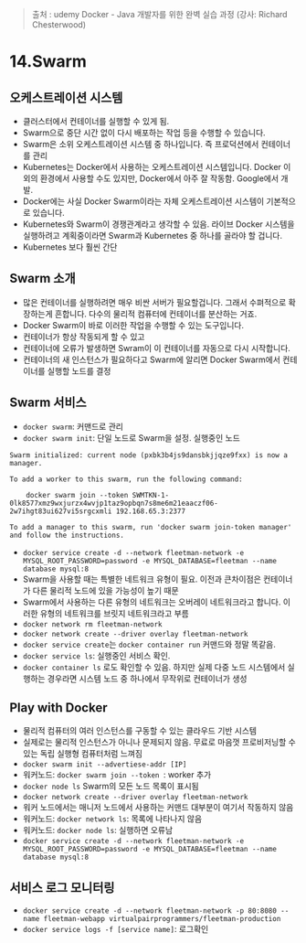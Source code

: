 > 출처 : udemy Docker - Java 개발자를 위한 완벽 실습 과정 (강사: Richard Chesterwood)

# 14.Swarm 
## 오케스트레이션 시스템
- 클러스터에서 컨테이너를 실행할 수 있게 됨.
- Swarm으로 중단 시간 없이 다시 배포하는 작업 등을 수행할 수 있습니다.
- Swarm은 소위 오케스트레이션 시스템 중 하나입니다. 즉 프로덕션에서 컨테이너를 관리
- Kubernetes는 Docker에서 사용하는 오케스트레이션 시스템입니다. Docker 이외의 환경에서 사용할 수도 있지만, Docker에서 아주 잘 작동함. Google에서 개발.
- Docker에는 사실 Docker Swarm이라는 자체 오케스트레이션 시스템이 기본적으로 있습니다.
- Kubernetes와 Swarm이 경쟁관계라고 생각할 수 있음. 라이브 Docker 시스템을 실행하려고 계획중이라면 Swarm과 Kubernetes 중 하나를 골라야 할 겁니다.
- Kubernetes 보다 훨씬 간단

## Swarm 소개
- 많은 컨테이너를 실행하려면 매우 비싼 서버가 필요할겁니다. 그래서 수펴적으로 확장하는게 흔합니다. 다수의 물리적 컴퓨터에 컨테이너를 분산하는 거죠.
- Docker Swarm이 바로 이러한 작업을 수행할 수 있는 도구입니다.
- 컨테이너가 항상 작동되게 할 수 있고
- 컨테이너에 오류가 발생하면 Swram이 이 컨테이너를 자동으로 다시 시작합니다.
- 컨테이너의 새 인스턴스가 필요하다고 Swarm에 알리면 Docker Swarm에서 컨테이너를 실행할 노드를 결정

## Swarm 서비스
- `docker swarm`: 커맨드로 관리
- `docker swarm init`: 단일 노드로 Swarm을 설정. 실행중인 노드
```shell
Swarm initialized: current node (pxbk3b4js9dansbkjjqze9fxx) is now a manager.

To add a worker to this swarm, run the following command:

    docker swarm join --token SWMTKN-1-0lk8577xmz9wxjurzx4wvjp1taz9opbqn7s8me6m21eaaczf06-2w7ihgt83ui627vi5srgcxmli 192.168.65.3:2377

To add a manager to this swarm, run 'docker swarm join-token manager' and follow the instructions.
```
- `docker service create -d --network fleetman-network -e MYSQL_ROOT_PASSWORD=password -e MYSQL_DATABASE=fleetman --name database mysql:8`
- Swarm을 사용할 때는 특별한 네트워크 유형이 필요. 이전과 큰차이점은 컨테이너가 다른 물리적 노드에 있을 가능성이 높기 때문
- Swarm에서 사용하는 다른 유형의 네트워크는 오버레이 네트워크라고 합니다. 이러한 유형의 네트워크를 브릿지 네트워크라고 부름
- `docker network rm fleetman-network`
- `docker network create --driver overlay fleetman-network`
- `docker service create`는 `docker container run` 커맨드와 정말 똑같음.
- `docker service ls`: 실행중인 서비스 확인.
- `docker container ls` 로도 확인할 수 있음. 하지만 실제 다중 노드 시스템에서 실행하는 경우라면 시스템 노드 중 하나에서 무작위로 컨테이너가 생성

## Play with Docker
- 물리적 컴퓨터의 여러 인스턴스를 구동할 수 있는 클라우드 기반 시스템
- 실제로는 물리적 인스턴스가 아니나 문제되지 않음. 무료로 마음껏 프로비저닝할 수 있는 독립 실행형 컴퓨터처럼 느껴짐
- `docker swarm init --advertiese-addr [IP]`
- 워커노드: `docker swarm join --token `: worker 추가
- `docker node ls` Swarm의 모든 노드 목록이 표시됨
- `docker network create --driver overlay fleetman-network`
- 워커 노드에서는 매니저 노드에서 사용하는 커맨드 대부분이 여기서 작동하지 않음
- 워커노드: `docker network ls`: 목록에 나타나지 않음
- 워커노드: `docker node ls`: 실행하면 오류남
- `docker service create -d --network fleetman-network -e MYSQL_ROOT_PASSWORD=password -e MYSQL_DATABASE=fleetman --name database mysql:8`

## 서비스 로그 모니터링
- `docker service create -d --network fleetman-network -p 80:8080 --name fleetman-webapp virtualpairprogrammers/fleetman-production`
- `docker service logs -f [service name]`: 로그확인
